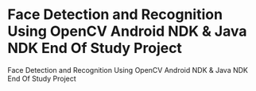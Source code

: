 # Face Detection and Recognition Using OpenCV Android NDK & Java NDK End Of Study Project
 Face Detection and Recognition Using OpenCV Android NDK & Java NDK End Of Study Project
